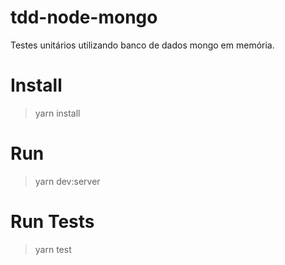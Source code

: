# tdd-node-mongo
Testes unitários utilizando banco de dados mongo em memória. 

# Install

> yarn install

# Run

> yarn dev:server

# Run Tests

> yarn test
